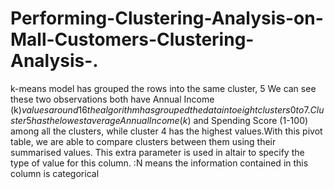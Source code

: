 # Performing-Clustering-Analysis-on-Mall-Customers-Clustering-Analysis-.
k-means model has grouped the  rows into the same cluster, 5 We can see these two observations both have Annual Income (k$)values around 16
the algorithm has grouped the data into eight  clusters 0 to 7.
Cluster 5 has the lowest average Annual Income (k$)	and Spending Score (1-100) among all the clusters, while cluster 4 has the highest values.With this pivot table, we are able to compare clusters between them using their summarised values.
This extra parameter is used in altair to specify the type of value for this column. :N means the information contained in this column is categorical
